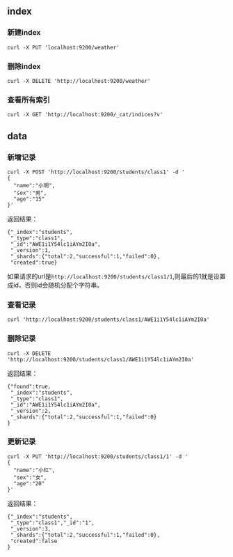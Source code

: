 ## index
### 新建index
```
curl -X PUT 'localhost:9200/weather'
```

### 删除index
```
curl -X DELETE 'http://localhost:9200/weather'
```

### 查看所有索引
```
curl -X GET 'http://localhost:9200/_cat/indices?v'
```
## data
### 新增记录
```
curl -X POST 'http://localhost:9200/students/class1' -d '
{
  "name":"小明",
  "sex":"男",
  "age":"15"
}'
```
返回结果：
```
{"_index":"students",
 "_type":"class1",
 "_id":"AWE1i1Y54lc1iAYm2I0a",
 "_version":1,
 "_shards":{"total":2,"successful":1,"failed":0},
 "created":true}
```
如果请求的url是`http://localhost:9200/students/class1/1`,则最后的1就是设置成id，否则id会随机分配个字符串。

### 查看记录
```
curl 'http://localhost:9200/students/class1/AWE1i1Y54lc1iAYm2I0a'
```

### 删除记录
```
curl -X DELETE 'http://localhost:9200/students/class1/AWE1i1Y54lc1iAYm2I0a'
```
返回结果：
```
{"found":true,
 "_index":"students",
 "_type":"class1",
 "_id":"AWE1i1Y54lc1iAYm2I0a",
 "_version":2,
 "_shards":{"total":2,"successful":1,"failed":0}
}
```

### 更新记录
```
curl -X PUT 'http://localhost:9200/students/class1/1' -d '
{
  "name":"小红",
  "sex":"女",
  "age":"20"
}'
```
返回结果：
```
{"_index":"students",
 "_type":"class1","_id":"1",
 "_version":3,
 "_shards":{"total":2,"successful":1,"failed":0},
 "created":false
}
 


